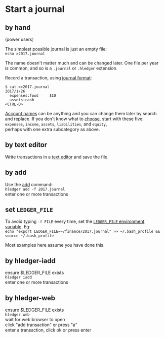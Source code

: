 # Start a journal

## by hand

(power users)

The simplest possible journal is just an empty file:\
`echo >2017.journal`

The name doesn't matter much and can be changed later. 
One file per year is common, 
and so is a `.journal` or `.hledger` extension.

Record a transaction, using [journal format](/journal.html):
```shell
$ cat >>2017.journal
2017/1/26
  expenses:food     $10
  assets:cash
<CTRL-D>
```

[Account names](/journal.html#account-names) can be anything 
and you can change them later by search and replace. 
If you don't know what to [choose](http://plaintextaccounting.org/#choosing-accounts), 
start with these five:\
`expenses`, `income`, `assets`, `liabilities`, and `equity`,\
perhaps with one extra subcategory as above.

## by text editor

Write transactions in a [text editor](/journal.html#editor-support) and save the file.

## by add

Use the [add](/hledger.html#add) command:\
`hledger add -f 2017.journal`\
enter one or more transactions

## set `LEDGER_FILE`

To avoid typing `-f FILE` every time, set the 
[`LEDGER_FILE` environment variable](/hledger.html#input-files). Eg:\
`echo "export LEDGER_FILE=~/finance/2017.journal" >> ~/.bash_profile && source ~/.bash_profile`

Most examples here assume you have done this. 

## by hledger-iadd

ensure $LEDGER_FILE exists\
`hledger iadd`\
enter one or more transactions

## by hledger-web

ensure $LEDGER_FILE exists\
`hledger web`\
wait for web browser to open\
click "add transaction" or press "a"\
enter a transaction, click ok or press enter

